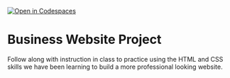 [![Open in Codespaces](https://classroom.github.com/assets/launch-codespace-2972f46106e565e64193e422d61a12cf1da4916b45550586e14ef0a7c637dd04.svg)](https://classroom.github.com/open-in-codespaces?assignment_repo_id=18528275)
# Business Website Project
Follow along with instruction in class to practice using the HTML and CSS skills we have been learning to build a more professional looking website.
